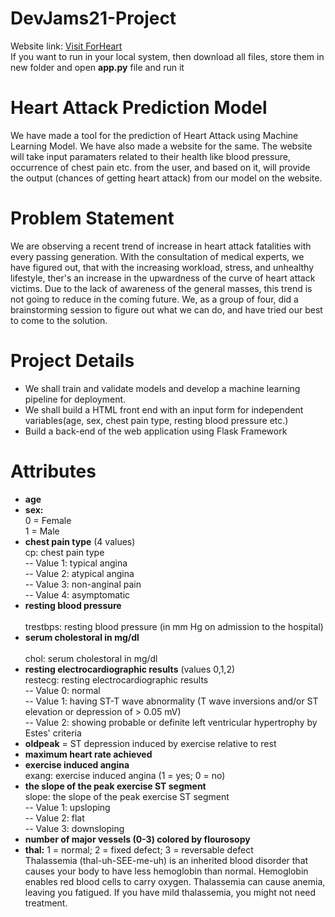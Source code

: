 # DevJams21-Project
Website link: <a href="https://forheart.herokuapp.com/">Visit ForHeart</a>
<br>
If you want to run in your local system, then download all files, store them in new folder and open **app.py** file and run it
# Heart Attack Prediction Model

We have made a tool for the prediction of Heart Attack using Machine Learning Model. We have also made a website for the same. The website will take input paramaters related to their health like blood pressure, occurrence of chest pain etc. from the user, and based on it, will provide the output (chances of getting heart attack) from our model on the website.

# Problem Statement
We are observing a recent trend of increase in heart attack fatalities with every passing generation. With the consultation of medical experts, we have figured out, that with the increasing workload, stress, and unhealthy lifestyle, ther's an increase in the upwardness of the curve of heart attack victims. Due to the lack of awareness of the general masses, this trend is not going to reduce in the coming future. We, as a group of four, did a brainstorming session to figure out what we can do, and have tried our best to come to the solution.

# Project Details
* We shall train and validate models and develop a machine learning pipeline for deployment.
* We shall build a HTML front end with an input form for independent variables(age, sex, chest pain type, resting blood pressure etc.)
* Build a back-end of the web application using Flask Framework

# Attributes
* **age**
* **sex:**<br /> 0 = Female <br /> 
            1 = Male <br />
* **chest pain type** (4 values) <br/>
            cp: chest pain type <br />
            -- Value 1: typical angina <br />
            -- Value 2: atypical angina <br />
            -- Value 3: non-anginal pain <br />
            -- Value 4: asymptomatic <br />
* **resting blood pressure**<br />         
            trestbps: resting blood pressure (in mm Hg on admission to the hospital) <br />
* **serum cholestoral in mg/dl**<br />   
            chol: serum cholestoral in mg/dl <br />
* **resting electrocardiographic results** (values 0,1,2)<br />
            restecg: resting electrocardiographic results <br />
            -- Value 0: normal <br />
            -- Value 1: having ST-T wave abnormality (T wave inversions and/or ST elevation or depression of > 0.05 mV)<br />
            -- Value 2: showing probable or definite left ventricular hypertrophy by Estes' criteria <br />
* **oldpeak** = ST depression induced by exercise relative to rest<br />
* **maximum heart rate achieved**
* **exercise induced angina**<br />
            exang: exercise induced angina (1 = yes; 0 = no)<br />
* **the slope of the peak exercise ST segment**<br />
            slope: the slope of the peak exercise ST segment<br />
            -- Value 1: upsloping<br />
            -- Value 2: flat<br />
            -- Value 3: downsloping<br />
* **number of major vessels (0-3) colored by flourosopy** <br />
* **thal:** 1 = normal; 2 = fixed defect; 3 = reversable defect <br />
            Thalassemia (thal-uh-SEE-me-uh) is an inherited blood disorder that causes your body to have less hemoglobin than normal. Hemoglobin enables red blood cells to carry             oxygen. Thalassemia can cause anemia, leaving you fatigued. If you have mild thalassemia, you might not need treatment. <br />
